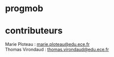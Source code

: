# progmob

# contributeurs

Marie Ploteau     : marie.ploteau@edu.ece.fr  
Thomas Virondaud  : thomas.virondaud@edu.ece.fr

